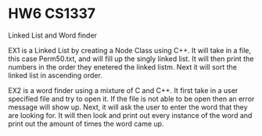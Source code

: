 # HW6 CS1337
Linked List and Word finder

EX1 is a Linked List by creating a Node Class using C++. It will take in a file, this case Perm50.txt,
and will fill up the singly linked list. It will then print the numbers in the order they enetered
the linked listm. Next it will sort the linked list in ascending order.

EX2 is a word finder using a mixture of C and C++. It first take in a user specified file and try to open
it. If the file is not able to be open then an error message will show up. Next, it will ask the user
to enter the word that they are looking for. It will then look and print out every instance of the word
and print out the amount of times the word came up.

